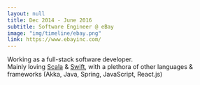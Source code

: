```yaml
---
layout: null
title: Dec 2014 - June 2016
subtitle: Software Engineer @ eBay
image: "img/timeline/ebay.png"
link: https://www.ebayinc.com/
---
```

Working as a full-stack software developer.  
Mainly loving [Scala](http://www.scala-lang.org/) & [Swift](http://www.swift.org/), with a plethora of other languages & frameworks (Akka, Java, Spring, JavaScript, React.js) 

